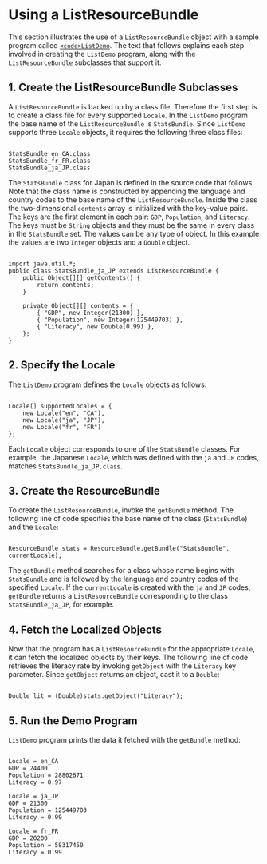 
# Using a ListResourceBundle

This section illustrates the use of a `ListResourceBundle` object with a sample program called 
[`<code>ListDemo`</code>](examples/ListDemo.java). The text that follows explains each step involved in creating the `ListDemo` program, along with the `ListResourceBundle` subclasses that support it.

## 1. Create the ListResourceBundle Subclasses

A `ListResourceBundle` is backed up by a class file. Therefore the first step is to create a class file for every supported `Locale`. In the `ListDemo` program the base name of the `ListResourceBundle` is `StatsBundle`. Since `ListDemo` supports three `Locale` objects, it requires the following three class files:

```

StatsBundle_en_CA.class
StatsBundle_fr_FR.class
StatsBundle_ja_JP.class

```

The `StatsBundle` class for Japan is defined in the source code that follows. Note that the class name is constructed by appending the language and country codes to the base name of the `ListResourceBundle`. Inside the class the two-dimensional `contents` array is initialized with the key-value pairs. The keys are the first element in each pair: `GDP`, `Population`, and `Literacy`. The keys must be `String` objects and they must be the same in every class in the `StatsBundle` set. The values can be any type of object. In this example the values are two `Integer` objects and a `Double` object.

```

import java.util.*;
public class StatsBundle_ja_JP extends ListResourceBundle {
    public Object[][] getContents() {
        return contents;
    }

    private Object[][] contents = {
        { "GDP", new Integer(21300) },
        { "Population", new Integer(125449703) },
        { "Literacy", new Double(0.99) },
    };
}

```

## 2. Specify the Locale

The `ListDemo` program defines the `Locale` objects as follows:

```

Locale[] supportedLocales = {
    new Locale("en", "CA"),
    new Locale("ja", "JP"),
    new Locale("fr", "FR")
};

```

Each `Locale` object corresponds to one of the `StatsBundle` classes. For example, the Japanese `Locale`, which was defined with the `ja` and `JP` codes, matches `StatsBundle_ja_JP.class`.

## 3. Create the ResourceBundle

To create the `ListResourceBundle`, invoke the `getBundle` method. The following line of code specifies the base name of the class (`StatsBundle`) and the `Locale`:

```

ResourceBundle stats = ResourceBundle.getBundle("StatsBundle", currentLocale);

```

The `getBundle` method searches for a class whose name begins with `StatsBundle` and is followed by the language and country codes of the specified `Locale`. If the `currentLocale` is created with the `ja` and `JP` codes, `getBundle` returns a `ListResourceBundle` corresponding to the class `StatsBundle_ja_JP`, for example.

## 4. Fetch the Localized Objects

Now that the program has a `ListResourceBundle` for the appropriate `Locale`, it can fetch the localized objects by their keys. The following line of code retrieves the literacy rate by invoking `getObject` with the `Literacy` key parameter. Since `getObject` returns an object, cast it to a `Double`:

```

Double lit = (Double)stats.getObject("Literacy");

```

## 5. Run the Demo Program

`ListDemo` program prints the data it fetched with the `getBundle` method:

```

Locale = en_CA
GDP = 24400
Population = 28802671
Literacy = 0.97

Locale = ja_JP
GDP = 21300
Population = 125449703
Literacy = 0.99

Locale = fr_FR
GDP = 20200
Population = 58317450
Literacy = 0.99

```
